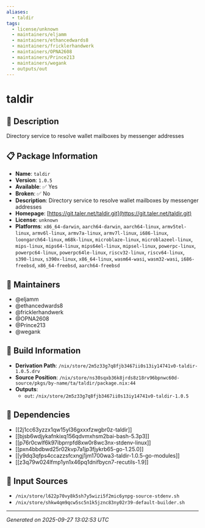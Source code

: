 ```yaml
---
aliases:
  - taldir
tags:
  - license/unknown
  - maintainers/eljamm
  - maintainers/ethancedwards8
  - maintainers/fricklerhandwerk
  - maintainers/OPNA2608
  - maintainers/Prince213
  - maintainers/wegank
  - outputs/out
---
```


# taldir

## 📝 Description

Directory service to resolve wallet mailboxes by messenger addresses

## 📋 Package Information

- **Name**: `taldir`
- **Version**: `1.0.5`
- **Available**: ✅ Yes
- **Broken**: ✅ No
- **Description**: Directory service to resolve wallet mailboxes by messenger addresses
- **Homepage**: [https://git.taler.net/taldir.git](https://git.taler.net/taldir.git)
- **License**: `unknown`
- **Platforms**: `x86_64-darwin`, `aarch64-darwin`, `aarch64-linux`, `armv5tel-linux`, `armv6l-linux`, `armv7a-linux`, `armv7l-linux`, `i686-linux`, `loongarch64-linux`, `m68k-linux`, `microblaze-linux`, `microblazeel-linux`, `mips-linux`, `mips64-linux`, `mips64el-linux`, `mipsel-linux`, `powerpc-linux`, `powerpc64-linux`, `powerpc64le-linux`, `riscv32-linux`, `riscv64-linux`, `s390-linux`, `s390x-linux`, `x86_64-linux`, `wasm64-wasi`, `wasm32-wasi`, `i686-freebsd`, `x86_64-freebsd`, `aarch64-freebsd`
## 👥 Maintainers

- @eljamm
- @ethancedwards8
- @fricklerhandwerk
- @OPNA2608
- @Prince213
- @wegank


## 🔧 Build Information

- **Derivation Path**: `/nix/store/2m5z33g7q8fjb3467ii0s13iy14741v0-taldir-1.0.5.drv`
- **Source Position**: `/nix/store/ns30sqxb36k8jrds8z18rv96bpnwc60d-source/pkgs/by-name/ta/taldir/package.nix:44`
- **Outputs**:
  - `out`:  `/nix/store/2m5z33g7q8fjb3467ii0s13iy14741v0-taldir-1.0.5`

## 🔗 Dependencies

- [[2j1cc63yzzx1qw15yl36gxxxfzwgbr0z-taldir]]
- [[bjsb6wdjykafnkixq156qdvmxhsm2bai-bash-5.3p3]]
- [[p76r0cwlf6k97ibprrpfd8xw0r8wc3nx-stdenv-linux]]
- [[pxn4bbdbwd25r02kvp7a1jp3fjykrb65-go-1.25.0]]
- [[y9dq3qfps4ccazzsfcxngj1jm1700wa3-taldir-1.0.5-go-modules]]
- [[z3q79w024lfmp1yn1x46pq1dnifbycn7-recutils-1.9]]

## 📁 Input Sources

- `/nix/store/l622p70vy8k5sh7y5wizi5f2mic6ynpg-source-stdenv.sh`
- `/nix/store/shkw4qm9qcw5sc5n1k5jznc83ny02r39-default-builder.sh`

---
*Generated on 2025-09-27 13:02:53 UTC*
